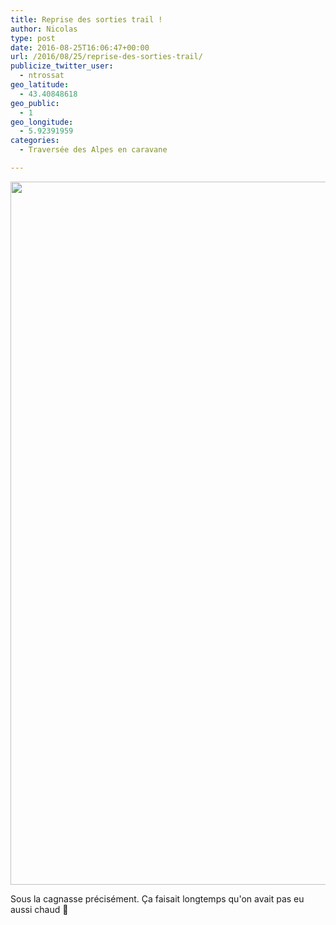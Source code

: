 ```yaml
---
title: Reprise des sorties trail ! 
author: Nicolas
type: post
date: 2016-08-25T16:06:47+00:00
url: /2016/08/25/reprise-des-sorties-trail/
publicize_twitter_user:
  - ntrossat
geo_latitude:
  - 43.40848618
geo_public:
  - 1
geo_longitude:
  - 5.92391959
categories:
  - Traversée des Alpes en caravane

---
```

[<img src="http://deh0rsblog.files.wordpress.com/2016/08/wp-image-2121685298jpg.jpg" alt="" class="wp-image-434 alignnone size-full" width="2000" height="1125" />][1]

Sous la cagnasse précisément. Ça faisait longtemps qu'on avait pas eu aussi chaud 🙂&nbsp;

 [1]: http://deh0rsblog.files.wordpress.com/2016/08/wp-image-2121685298jpg.jpg
